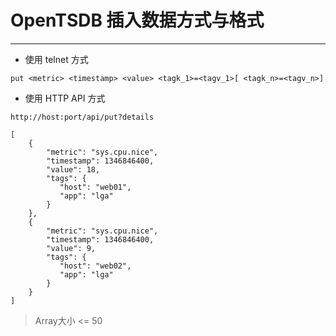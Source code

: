# OpenTSDB 插入数据方式与格式

---

 - 使用 telnet 方式

```
put <metric> <timestamp> <value> <tagk_1>=<tagv_1>[ <tagk_n>=<tagv_n>]
```

 - 使用 HTTP API 方式

`http://host:port/api/put?details`
```
[
    {
        "metric": "sys.cpu.nice",
        "timestamp": 1346846400,
        "value": 18,
        "tags": {
           "host": "web01",
           "app": "lga"
        }
    },
    {
        "metric": "sys.cpu.nice",
        "timestamp": 1346846400,
        "value": 9,
        "tags": {
           "host": "web02",
           "app": "lga"
        }
    }
]
```
> Array大小 <= 50
 
